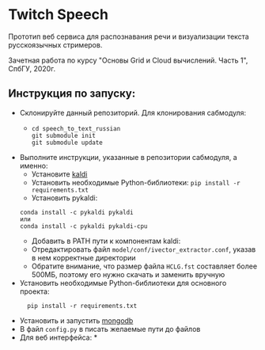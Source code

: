 # Twitch Speech
Прототип веб сервиса для распознавания речи и визуализации текста русскоязычных стримеров.

Зачетная работа по курсу "Основы Grid и Cloud вычислений. Часть 1", СпбГУ, 2020г.
## Инструкция по запуску:
* Склонируйте данный репозиторий. Для клонирования сабмодуля:
    * ```
      cd speech_to_text_russian
      git submodule init
      git submodule update
      ```
* Выполните инструкции, указанные в репозитории сабмодуля, а именно:
    * Установите [kaldi](https://kaldi-asr.org/doc/tutorial_setup.html)
    * Установить необходимые Python-библиотеки:
    ```pip install -r requirements.txt```
    * Установить pykaldi: 
    ```
    conda install -c pykaldi pykaldi
    или  
    conda install -c pykaldi pykaldi-cpu
    ```
    * Добавить в PATH пути к компонентам kaldi:
    * Отредактировать файл `model/conf/ivector_extractor.conf`, указав в нем корректные директории
    * Обратите внимание, что размер файла `HCLG.fst` составляет более 500МБ, поэтому его нужно скачать и заменить вручную
* Установить необходимые Python-библиотеки для основного проекта:
  ```
    pip install -r requirements.txt
  ```
* Установить и запустить [mongodb](https://docs.mongodb.com/manual/tutorial/)
* В файл `config.py` в писать желаемые пути до файлов
* Для веб интерфейса:
    * 